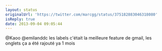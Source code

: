 ```yaml
---
layout: status
originalUrl: 'https://twitter.com/marcgg/status/375182883046318080'
isReply: true
date: 2013-09-04 09:05:44
---
```


@Kaoo @emilanddc les labels c'était la meilleure feature de gmail, les onglets ça a été rajouté ya 1 mois
